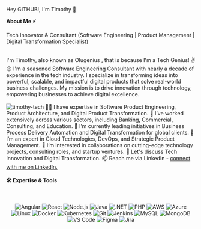 Hey GITHUB!, I'm Timothy 👋 <br>

<b> About Me ⚡ </b>

Tech Innovator & Consultant (Software Engineering | Product Management | Digital Transformation Specialist)

<br>
I'm Timothy, also known as Olugenius , that is because I'm a Tech Genius! ✌️😉 I'm a seasoned Software Engineering Consultant with nearly a decade of experience in the tech industry. I specialize in transforming ideas into powerful, scalable, and impactful digital products that solve real-world business challenges. My mission is to drive innovation through technology, empowering businesses to achieve digital excellence.

<br>
<br>
<img src="https://komarev.com/ghpvc/?username=timothy-tech&label=Profile%20views&color=6805D3&style=flat" alt="timothy-tech" />
👨‍💻 I have expertise in Software Product Engineering, Product Architecture, and Digital Product Transformation.
💼 I’ve worked extensively across various sectors, including Banking, Commercial, Consulting, and Education.
🚀 I’m currently leading initiatives in Business Process Delivery Automation and Digital Transformation for global clients.
🌱 I’m an expert in Cloud Technologies, DevOps, and Strategic Product Management.
🤝 I’m interested in collaborations on cutting-edge technology projects, consulting roles, and startup ventures.
💬 Let's discuss Tech Innovation and Digital Transformation.
📫 Reach me via LinkedIn - <a href="https://www.linkedin.com/in/timothy-oluwole-0100a89b/"> connect with me on LinkedIn. </a>  

<br>
<br>
<b>
🛠️ Expertise & Tools
</b>
<br>
<br>
<br>
<p align="center"> 
<img alt="Angular" src="https://img.shields.io/badge/Angular-DD0031?style=for-the-badge&logo=angular&logoColor=white" />
<img alt="React" src="https://img.shields.io/badge/React-61DAFB?style=for-the-badge&logo=react&logoColor=white" />
<img alt="Node.js" src="https://img.shields.io/badge/Node.js-339933?style=for-the-badge&logo=nodedotjs&logoColor=white" />
<img alt="Java" src="https://img.shields.io/badge/Java-007396?style=for-the-badge&logo=java&logoColor=white" />
<img alt=".NET" src="https://img.shields.io/badge/.NET-512BD4?style=for-the-badge&logo=dotnet&logoColor=white" />
<img alt="PHP" src="https://img.shields.io/badge/PHP-777BB4?style=for-the-badge&logo=php&logoColor=white" />
<img alt="AWS" src="https://img.shields.io/badge/AWS-232F3E?style=for-the-badge&logo=amazon-aws&logoColor=white" />
<img alt="Azure" src="https://img.shields.io/badge/Azure-0078D4?style=for-the-badge&logo=microsoft-azure&logoColor=white" />
<img alt="Linux" src="https://img.shields.io/badge/Linux-FCC624?style=for-the-badge&logo=linux&logoColor=black" />
<img alt="Docker" src="https://img.shields.io/badge/Docker-2496ED?style=for-the-badge&logo=docker&logoColor=white" />
<img alt="Kubernetes" src="https://img.shields.io/badge/Kubernetes-326CE5?style=for-the-badge&logo=kubernetes&logoColor=white" />
<img alt="Git" src="https://img.shields.io/badge/Git-F05032?style=for-the-badge&logo=git&logoColor=white" />
<img alt="Jenkins" src="https://img.shields.io/badge/Jenkins-D24939?style=for-the-badge&logo=jenkins&logoColor=white" />
<img alt="MySQL" src="https://img.shields.io/badge/MySQL-4479A1?style=for-the-badge&logo=mysql&logoColor=white" />
<img alt="MongoDB" src="https://img.shields.io/badge/MongoDB-4EA94B?style=for-the-badge&logo=mongodb&logoColor=white" />
<img alt="VS Code" src="https://img.shields.io/badge/VS_Code-0078D4?style=for-the-badge&logo=visual-studio-code&logoColor=white" />
<img alt="Figma" src="https://img.shields.io/badge/Figma-F24E1E?style=for-the-badge&logo=figma&logoColor=white" />
<img alt="Jira" src="https://img.shields.io/badge/Jira-0052CC?style=for-the-badge&logo=jira&logoColor=white" />
</p>

<br/>


<br/>

</details>
